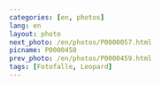 ```yaml
---
categories: [en, photos]
lang: en
layout: photo
next_photo: /en/photos/P0000057.html
picname: P0000458
prev_photo: /en/photos/P0000459.html
tags: [Fotofalle, Leopard]
---
```

